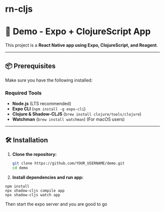 # rn-cljs

# 🚀 Demo - Expo + ClojureScript App

This project is a **React Native app using Expo, ClojureScript, and Reagent**.

---

## 📦 Prerequisites

Make sure you have the following installed:

### **Required Tools**

- **Node.js** (LTS recommended)
- **Expo CLI** (`npm install -g expo-cli`)
- **Clojure & Shadow-CLJS** (`brew install clojure/tools/clojure`)
- **Watchman** (`brew install watchman`) (For macOS users)

---

## 🛠 Installation

1. **Clone the repository:**

   ```sh
   git clone https://github.com/YOUR_USERNAME/demo.git
   cd demo

   ```

2. **Install dependencies and run app:**

```
npm install
npx shadow-cljs compile app
npx shadow-cljs watch app
```

Then start the expo server and you are good to go

